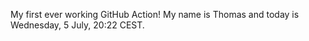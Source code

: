 My first ever working GitHub Action!
My name is Thomas and today is Wednesday, 5 July, 20:22 CEST. 
